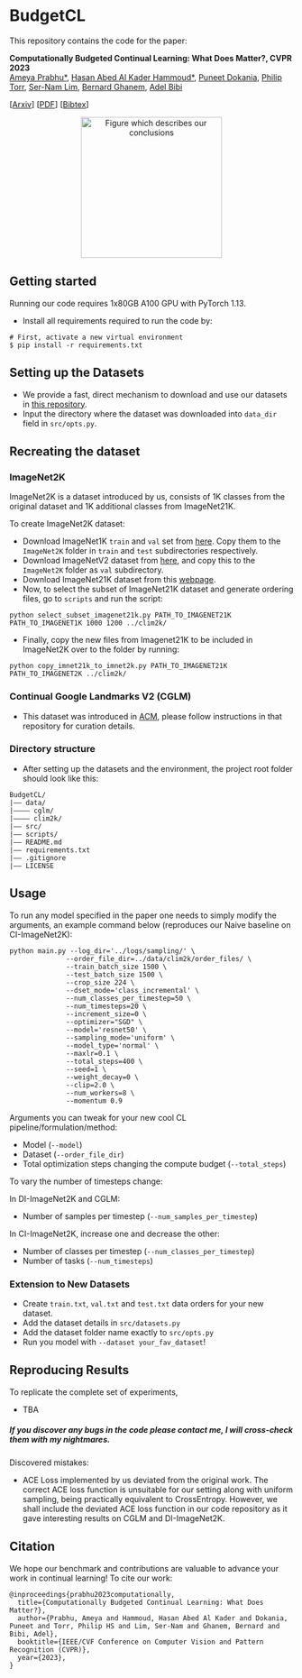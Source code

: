 # BudgetCL 

This repository contains the code for the paper:

**Computationally Budgeted Continual Learning: What Does Matter?, CVPR 2023**  
[Ameya Prabhu*](https://drimpossible.github.io), [Hasan Abed Al Kader Hammoud*](https://scholar.google.com/citations?user=Plf1JSIAAAAJ&hl=en&oi=ao), [Puneet Dokania](https://puneetkdokania.github.io), [Philip Torr](https://www.robots.ox.ac.uk/~phst/), [Ser-Nam Lim](https://sites.google.com/site/sernam), [Bernard Ghanem](https://www.bernardghanem.com/), [Adel Bibi](https://www.adelbibi.com/)

[[Arxiv](https://arxiv.org/abs/2303.11165)]
[[PDF](https://github.com/drimpossible/drimpossible.github.io/raw/master/documents/BudgetCL.pdf)]
[[Bibtex](https://github.com/drimpossible/BudgetCL/#citation)]

<p align="center">
  <img src="https://github.com/drimpossible/BudgetCL/assets/74360386/5af6d831-a8ea-40f9-a213-15855fc9d509" width="250" alt="Figure which describes our conclusions">
</p>

## Getting started

Running our code requires 1x80GB A100 GPU with PyTorch 1.13.

- Install all requirements required to run the code by:
 ```	
# First, activate a new virtual environment
$ pip install -r requirements.txt
 ```

## Setting up the Datasets

-  We provide a fast, direct mechanism to download and use our datasets in [this repository](https://github.com/hammoudhasan/CLDatasets).
-  Input the directory where the dataset was downloaded into `data_dir` field in `src/opts.py`.

## Recreating the dataset

### ImageNet2K

ImageNet2K is a dataset introduced by us, consists of 1K classes from the original dataset and 1K additional classes from ImageNet21K.

To create ImageNet2K dataset: 
- Download ImageNet1K `train` and `val` set from [here](https://www.image-net.org/download.php). Copy them to the `ImageNet2K` folder in `train` and `test` subdirectories respectively.
- Download ImageNetV2 dataset from [here](https://huggingface.co/datasets/vaishaal/ImageNetV2/resolve/main/imagenetv2-matched-frequency.tar.gz), and copy this to the `ImageNet2K` folder as `val` subdirectory.
- Download ImageNet21K dataset from this [webpage](https://www.image-net.org/download.php).
- Now, to select the subset of ImageNet21K dataset and generate ordering files, go to `scripts` and run the script:
```
python select_subset_imagenet21k.py PATH_TO_IMAGENET21K PATH_TO_IMAGENET1K 1000 1200 ../clim2k/
```
- Finally, copy the new files from Imagenet21K to be included in ImageNet2K over to the folder by running:
```
python copy_imnet21k_to_imnet2k.py PATH_TO_IMAGENET21K PATH_TO_IMAGENET2K ../clim2k/
```

### Continual Google Landmarks V2 (CGLM)

- This dataset was introduced in [ACM](https://github.com/drimpossible/ACM), please follow instructions in that repository for curation details.

### Directory structure

- After setting up the datasets and the environment, the project root folder should look like this:

```
BudgetCL/
|–– data/
|–––– cglm/
|–––– clim2k/
|–– src/
|–– scripts/
|–– README.md
|–– requirements.txt
|–– .gitignore
|–– LICENSE
```

## Usage

To run any model specified in the paper one needs to simply modify the arguments, an example command below (reproduces our Naive baseline on CI-ImageNet2K):

```
python main.py --log_dir='../logs/sampling/' \
              --order_file_dir=../data/clim2k/order_files/ \
              --train_batch_size 1500 \
              --test_batch_size 1500 \
              --crop_size 224 \
              --dset_mode='class_incremental' \
              --num_classes_per_timestep=50 \
              --num_timesteps=20 \
              --increment_size=0 \
              --optimizer="SGD" \
              --model='resnet50' \
              --sampling_mode='uniform' \
              --model_type='normal' \
              --maxlr=0.1 \
              --total_steps=400 \
              --seed=1 \
              --weight_decay=0 \
              --clip=2.0 \
              --num_workers=8 \
              --momentum 0.9
```

Arguments you can tweak for your new cool CL pipeline/formulation/method:
- Model (`--model`)
- Dataset (`--order_file_dir`)
- Total optimization steps changing the compute budget (`--total_steps`)

To vary the number of timesteps change:

In DI-ImageNet2K and CGLM:
- Number of samples per timestep (`--num_samples_per_timestep`)

In CI-ImageNet2K, increase one and decrease the other:
- Number of classes per timestep (`--num_classes_per_timestep`)
- Number of tasks (`--num_timesteps`)
    

### Extension to New Datasets

- Create `train.txt`, `val.txt` and `test.txt` data orders for your new dataset.
- Add the dataset details in `src/datasets.py`
- Add the dataset folder name exactly to `src/opts.py`
- Run you model with `--dataset your_fav_dataset`!

## Reproducing Results

To replicate the complete set of experiments, 

- TBA



##### If you discover any bugs in the code please contact me, I will cross-check them with my nightmares.

Discovered mistakes:

- ACE Loss implemented by us deviated from the original work. The correct ACE loss function is unsuitable for our setting along with uniform sampling, being practically equivalent to CrossEntropy. However, we shall include the deviated ACE loss function in our code repository as it gave interesting results on CGLM and DI-ImageNet2K.

## Citation

We hope our benchmark and contributions are valuable to advance your work in continual learning! To cite our work:

```
@inproceedings{prabhu2023computationally,
  title={Computationally Budgeted Continual Learning: What Does Matter?},
  author={Prabhu, Ameya and Hammoud, Hasan Abed Al Kader and Dokania, Puneet and Torr, Philip HS and Lim, Ser-Nam and Ghanem, Bernard and Bibi, Adel},
  booktitle={IEEE/CVF Conference on Computer Vision and Pattern Recognition (CVPR)},
  year={2023},
}
```
